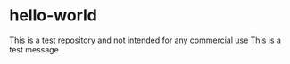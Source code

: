 # hello-world
This is a test repository and not intended for any commercial use
This is a test message
